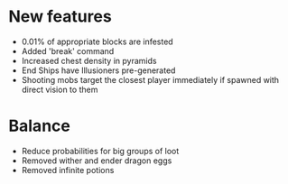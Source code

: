 # New features
* 0.01% of appropriate blocks are infested
* Added 'break' command 
* Increased chest density in pyramids
* End Ships have Illusioners pre-generated
* Shooting mobs target the closest player immediately if spawned with direct vision to them
# Balance
* Reduce probabilities for big groups of loot
* Removed wither and ender dragon eggs
* Removed infinite potions
